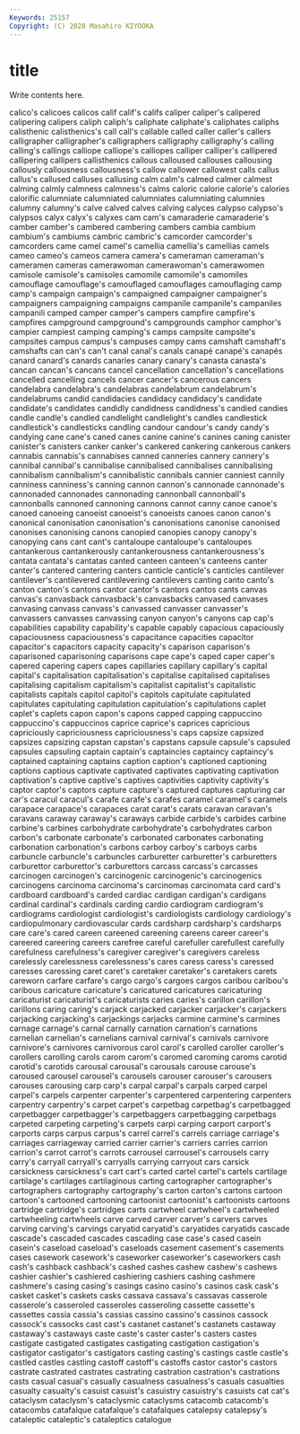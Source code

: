 ```yaml
---
Keywords: 25157
Copyright: (C) 2020 Masahiro KIYOOKA
---
```


# title

Write contents here.

 calico's calicoes calicos
calif calif's califs caliper caliper's calipered calipering calipers caliph caliph's
caliphate caliphate's caliphates caliphs calisthenic calisthenics's call call's callable called
caller caller's callers calligrapher calligrapher's calligraphers calligraphy calligraphy's calling calling's
callings calliope calliope's calliopes calliper calliper's callipered callipering callipers callisthenics
callous calloused callouses callousing callously callousness callousness's callow callower callowest
calls callus callus's callused calluses callusing calm calm's calmed calmer
calmest calming calmly calmness calmness's calms caloric calorie calorie's calories
calorific calumniate calumniated calumniates calumniating calumnies calumny calumny's calve calved
calves calving calyces calypso calypso's calypsos calyx calyx's calyxes cam
cam's camaraderie camaraderie's camber camber's cambered cambering cambers cambia cambium
cambium's cambiums cambric cambric's camcorder camcorder's camcorders came camel camel's
camellia camellia's camellias camels cameo cameo's cameos camera camera's cameraman
cameraman's cameramen cameras camerawoman camerawoman's camerawomen camisole camisole's camisoles camomile
camomile's camomiles camouflage camouflage's camouflaged camouflages camouflaging camp camp's campaign
campaign's campaigned campaigner campaigner's campaigners campaigning campaigns campanile campanile's campaniles
campanili camped camper camper's campers campfire campfire's campfires campground campground's
campgrounds camphor camphor's campier campiest camping camping's camps campsite campsite's
campsites campus campus's campuses campy cams camshaft camshaft's camshafts can
can's can't canal canal's canals canapé canapé's canapés canard canard's
canards canaries canary canary's canasta canasta's cancan cancan's cancans cancel
cancellation cancellation's cancellations cancelled cancelling cancels cancer cancer's cancerous cancers
candelabra candelabra's candelabras candelabrum candelabrum's candelabrums candid candidacies candidacy candidacy's
candidate candidate's candidates candidly candidness candidness's candied candies candle candle's
candled candlelight candlelight's candles candlestick candlestick's candlesticks candling candour candour's
candy candy's candying cane cane's caned canes canine canine's canines
caning canister canister's canisters canker canker's cankered cankering cankerous cankers
cannabis cannabis's cannabises canned canneries cannery cannery's cannibal cannibal's cannibalise
cannibalised cannibalises cannibalising cannibalism cannibalism's cannibalistic cannibals cannier canniest cannily
canniness canniness's canning cannon cannon's cannonade cannonade's cannonaded cannonades cannonading
cannonball cannonball's cannonballs cannoned cannoning cannons cannot canny canoe canoe's
canoed canoeing canoeist canoeist's canoeists canoes canon canon's canonical canonisation
canonisation's canonisations canonise canonised canonises canonising canons canopied canopies canopy
canopy's canopying cans cant cant's cantaloupe cantaloupe's cantaloupes cantankerous cantankerously
cantankerousness cantankerousness's cantata cantata's cantatas canted canteen canteen's canteens canter
canter's cantered cantering canters canticle canticle's canticles cantilever cantilever's cantilevered
cantilevering cantilevers canting canto canto's canton canton's cantons cantor cantor's
cantors cantos cants canvas canvas's canvasback canvasback's canvasbacks canvased canvases
canvasing canvass canvass's canvassed canvasser canvasser's canvassers canvasses canvassing canyon
canyon's canyons cap cap's capabilities capability capability's capable capably capacious
capaciously capaciousness capaciousness's capacitance capacities capacitor capacitor's capacitors capacity capacity's
caparison caparison's caparisoned caparisoning caparisons cape cape's caped caper caper's
capered capering capers capes capillaries capillary capillary's capital capital's capitalisation
capitalisation's capitalise capitalised capitalises capitalising capitalism capitalism's capitalist capitalist's capitalistic
capitalists capitals capitol capitol's capitols capitulate capitulated capitulates capitulating capitulation
capitulation's capitulations caplet caplet's caplets capon capon's capons capped capping
cappuccino cappuccino's cappuccinos caprice caprice's caprices capricious capriciously capriciousness capriciousness's
caps capsize capsized capsizes capsizing capstan capstan's capstans capsule capsule's
capsuled capsules capsuling captain captain's captaincies captaincy captaincy's captained captaining
captains caption caption's captioned captioning captions captious captivate captivated captivates
captivating captivation captivation's captive captive's captives captivities captivity captivity's captor
captor's captors capture capture's captured captures capturing car car's caracul
caracul's carafe carafe's carafes caramel caramel's caramels carapace carapace's carapaces
carat carat's carats caravan caravan's caravans caraway caraway's caraways carbide
carbide's carbides carbine carbine's carbines carbohydrate carbohydrate's carbohydrates carbon carbon's
carbonate carbonate's carbonated carbonates carbonating carbonation carbonation's carbons carboy carboy's
carboys carbs carbuncle carbuncle's carbuncles carburetter carburetter's carburetters carburettor carburettor's
carburettors carcass carcass's carcasses carcinogen carcinogen's carcinogenic carcinogenic's carcinogenics carcinogens
carcinoma carcinoma's carcinomas carcinomata card card's cardboard cardboard's carded cardiac
cardigan cardigan's cardigans cardinal cardinal's cardinals carding cardio cardiogram cardiogram's
cardiograms cardiologist cardiologist's cardiologists cardiology cardiology's cardiopulmonary cardiovascular cards cardsharp
cardsharp's cardsharps care care's cared careen careened careening careens career
career's careered careering careers carefree careful carefuller carefullest carefully carefulness
carefulness's caregiver caregiver's caregivers careless carelessly carelessness carelessness's cares caress
caress's caressed caresses caressing caret caret's caretaker caretaker's caretakers carets
careworn carfare carfare's cargo cargo's cargoes cargos caribou caribou's caribous
caricature caricature's caricatured caricatures caricaturing caricaturist caricaturist's caricaturists caries caries's
carillon carillon's carillons caring caring's carjack carjacked carjacker carjacker's carjackers
carjacking carjacking's carjackings carjacks carmine carmine's carmines carnage carnage's carnal
carnally carnation carnation's carnations carnelian carnelian's carnelians carnival carnival's carnivals
carnivore carnivore's carnivores carnivorous carol carol's carolled caroller caroller's carollers
carolling carols carom carom's caromed caroming caroms carotid carotid's carotids
carousal carousal's carousals carouse carouse's caroused carousel carousel's carousels carouser
carouser's carousers carouses carousing carp carp's carpal carpal's carpals carped
carpel carpel's carpels carpenter carpenter's carpentered carpentering carpenters carpentry carpentry's
carpet carpet's carpetbag carpetbag's carpetbagged carpetbagger carpetbagger's carpetbaggers carpetbagging carpetbags
carpeted carpeting carpeting's carpets carpi carping carport carport's carports carps
carpus carpus's carrel carrel's carrels carriage carriage's carriages carriageway carried
carrier carrier's carriers carries carrion carrion's carrot carrot's carrots carrousel
carrousel's carrousels carry carry's carryall carryall's carryalls carrying carryout cars
carsick carsickness carsickness's cart cart's carted cartel cartel's cartels cartilage
cartilage's cartilages cartilaginous carting cartographer cartographer's cartographers cartography cartography's carton
carton's cartons cartoon cartoon's cartooned cartooning cartoonist cartoonist's cartoonists cartoons
cartridge cartridge's cartridges carts cartwheel cartwheel's cartwheeled cartwheeling cartwheels carve
carved carver carver's carvers carves carving carving's carvings caryatid caryatid's
caryatides caryatids cascade cascade's cascaded cascades cascading case case's cased
casein casein's caseload caseload's caseloads casement casement's casements cases casework
casework's caseworker caseworker's caseworkers cash cash's cashback cashback's cashed cashes
cashew cashew's cashews cashier cashier's cashiered cashiering cashiers cashing cashmere
cashmere's casing casing's casings casino casino's casinos cask cask's casket
casket's caskets casks cassava cassava's cassavas casserole casserole's casseroled casseroles
casseroling cassette cassette's cassettes cassia cassia's cassias cassino cassino's cassinos
cassock cassock's cassocks cast cast's castanet castanet's castanets castaway castaway's
castaways caste caste's caster caster's casters castes castigate castigated castigates
castigating castigation castigation's castigator castigator's castigators casting casting's castings castle
castle's castled castles castling castoff castoff's castoffs castor castor's castors
castrate castrated castrates castrating castration castration's castrations casts casual casual's
casually casualness casualness's casuals casualties casualty casualty's casuist casuist's casuistry
casuistry's casuists cat cat's cataclysm cataclysm's cataclysmic cataclysms catacomb catacomb's
catacombs catafalque catafalque's catafalques catalepsy catalepsy's cataleptic cataleptic's cataleptics catalogue
